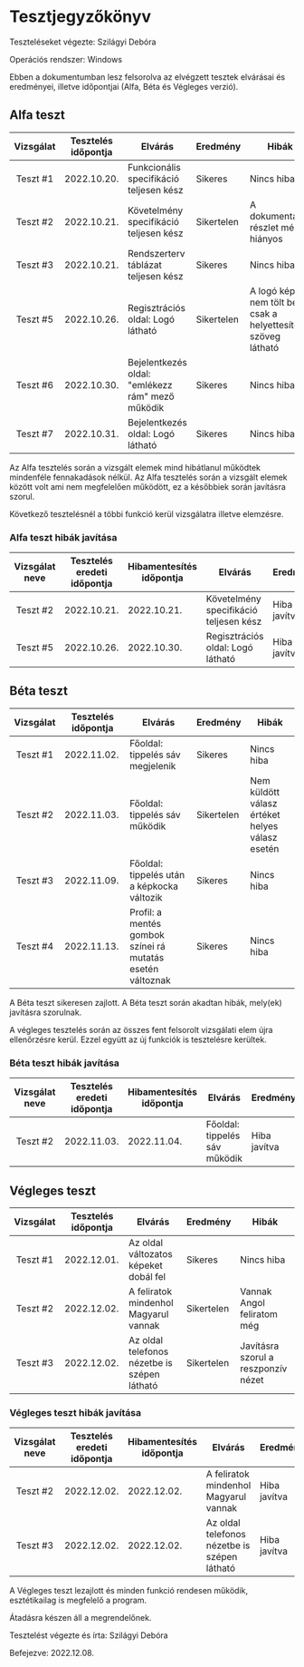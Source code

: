 # Tesztjegyzőkönyv

Teszteléseket végezte: Szilágyi Debóra

Operációs rendszer: Windows

Ebben a dokumentumban lesz felsorolva az elvégzett tesztek elvárásai és eredményei, illetve időpontjai (Alfa, Béta és Végleges verzió).

## Alfa teszt

| Vizsgálat | Tesztelés időpontja | Elvárás | Eredmény | Hibák |
| :---: | --- | --- | --- | --- |
| Teszt #1 | 2022.10.20. | Funkcionális specifikáció teljesen kész | Sikeres | Nincs hiba |
| Teszt #2 | 2022.10.21. | Követelmény specifikáció teljesen kész | Sikertelen | A dokumentáció részlet még hiányos |
| Teszt #3 | 2022.10.21. | Rendszerterv táblázat teljesen kész | Sikeres | Nincs hiba |
| Teszt #5 | 2022.10.26. | Regisztrációs oldal: Logó látható | Sikertelen | A logó kép nem tölt be csak a helyettesítő szöveg látható |
| Teszt #6 | 2022.10.30. | Bejelentkezés oldal: "emlékezz rám" mező működik | Sikeres | Nincs hiba |
| Teszt #7 | 2022.10.31. | Bejelentkezés oldal: Logó látható | Sikeres | Nincs hiba |

Az Alfa tesztelés során a vizsgált elemek mind hibátlanul működtek mindenféle fennakadások nélkül.
Az Alfa tesztelés során a vizsgált elemek között volt ami nem megfelelően működött, ez a későbbiek során javításra szorul.

Következő tesztelésnél a többi funkció kerül vizsgálatra illetve elemzésre.

### Alfa teszt hibák javítása
| Vizsgálat neve | Tesztelés eredeti időpontja | Hibamentesítés időpontja | Elvárás | Eredmény | Hibák |
| :---: | --- | --- | --- | --- | --- |
| Teszt #2 | 2022.10.21. | 2022.10.21. | Követelmény specifikáció teljesen kész | Hiba javítva | A dokumentáció befejezve |
| Teszt #5 | 2022.10.26. | 2022.10.30. | Regisztrációs oldal: Logó látható | Hiba javítva | A logó látható |

## Béta teszt

| Vizsgálat | Tesztelés időpontja | Elvárás | Eredmény | Hibák |
| :---: | --- | --- | --- | --- |
| Teszt #1 | 2022.11.02. | Főoldal: tippelés sáv megjelenik | Sikeres | Nincs hiba |
| Teszt #2 | 2022.11.03. | Főoldal: tippelés sáv működik | Sikertelen | Nem küldött válasz értéket helyes válasz esetén |
| Teszt #3 | 2022.11.09. | Főoldal: tippelés után a képkocka változik | Sikeres | Nincs hiba |
| Teszt #4 | 2022.11.13. | Profil: a mentés gombok színei rá mutatás esetén változnak | Sikeres | Nincs hiba |


A Béta teszt sikeresen zajlott.
A Béta teszt során akadtan hibák, mely(ek) javításra szorulnak.

A végleges tesztelés során az összes fent felsorolt vizsgálati elem újra ellenőrzésre kerül. Ezzel együtt az új funkciók is tesztelésre kerültek.

### Béta teszt hibák javítása
| Vizsgálat neve | Tesztelés eredeti időpontja | Hibamentesítés időpontja | Elvárás | Eredmény | Hibák |
| :---: | --- | --- | --- | --- | --- |
| Teszt #2 | 2022.11.03. | 2022.11.04. | Főoldal: tippelés sáv működik | Hiba javítva | Értékadás javítva |

## Végleges teszt
| Vizsgálat | Tesztelés időpontja | Elvárás | Eredmény | Hibák |
| :---: | --- | --- | --- | --- |
| Teszt #1 | 2022.12.01. | Az oldal változatos képeket dobál fel | Sikeres | Nincs hiba |
| Teszt #2 | 2022.12.02. | A feliratok mindenhol Magyarul vannak | Sikertelen | Vannak Angol feliratom még |
| Teszt #3 | 2022.12.02. | Az oldal telefonos nézetbe is szépen látható | Sikertelen | Javításra szorul a reszponzív nézet |

### Végleges teszt hibák javítása
| Vizsgálat neve | Tesztelés eredeti időpontja | Hibamentesítés időpontja | Elvárás | Eredmény | Hibák |
| :---: | --- | --- | --- | --- | --- |
| Teszt #2 | 2022.12.02. | 2022.12.02. | A feliratok mindenhol Magyarul vannak | Hiba javítva | Minden Magyar |
| Teszt #3 | 2022.12.02. | 2022.12.02. | Az oldal telefonos nézetbe is szépen látható | Hiba javítva | Reszponzív nézet javítva |

A Végleges teszt lezajlott és minden funkció rendesen működik, esztétikailag is megfelelő a program.

Átadásra készen áll a megrendelőnek.

Tesztelést végezte és írta: Szilágyi Debóra

Befejezve: 2022.12.08.
